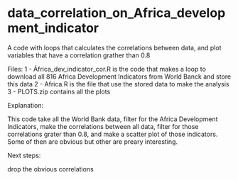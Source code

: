 # data_correlation_on_Africa_development_indicator
A code with loops that calculates the correlations between data, and plot variables that have a correlation grather than 0.8

Files:
1 - África_dev_indicator_cor.R is the code that makes a loop to download all 816 Africa Development Indicators from World Banck and store this data
2 - Africa.R is the file that use the stored data to make the analysis
3 - PLOTS.zip contains all the plots

Explanation:

This code take all the World Bank data, filter for the Africa Development Indicators, make the correlations between all data, filter for those correlations grater than 0.8, and make a scatter plot of those indicators. Some of then are obvious but other are preary interesting.

Next steps: 

drop the obvious correlations
